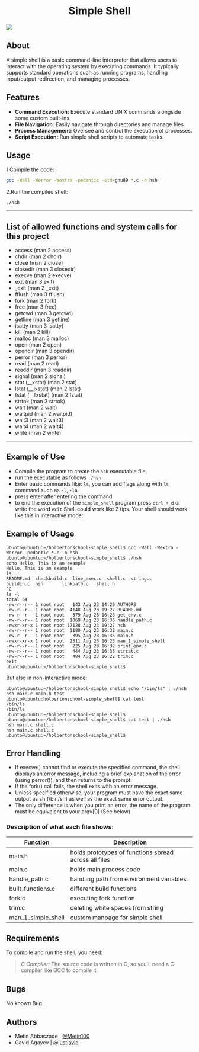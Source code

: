 <h1 align = "center">Simple Shell</h1>

![](https://user-images.githubusercontent.com/74038190/213760705-0d5bf320-4f43-4352-b74b-0889ae726bf7.gif)

## About
A simple shell is a basic command-line interpreter that allows users to interact with the operating system by executing commands. It typically supports standard operations such as running programs, handling input/output redirection, and managing processes.

## Features
- **Command Execution:** Execute standard UNIX commands alongside some custom built-ins.
- **File Navigation:** Easily navigate through directories and manage files.
- **Process Management:** Oversee and control the execution of processes.
- **Script Execution:** Run simple shell scripts to automate tasks.

## Usage

1.Compile the code:
```bash
gcc -Wall -Werror -Wextra -pedantic -std=gnu89 *.c -o hsh
```

2.Run the compiled shell:
```bash
./hsh
```
****
## List of allowed functions and system calls for this project
 - access (man 2 access)
 - chdir (man 2 chdir)
 - close (man 2 close)
 - closedir (man 3 closedir)
 - execve (man 2 execve)
 - exit (man 3 exit)
 - _exit (man 2 _exit)
 - fflush (man 3 fflush)
 - fork (man 2 fork)
 - free (man 3 free)
 - getcwd (man 3 getcwd)
 - getline (man 3 getline)
 - isatty (man 3 isatty)
 - kill (man 2 kill)
 - malloc (man 3 malloc)
 - open (man 2 open)
 - opendir (man 3 opendir)
 - perror (man 3 perror)
 - read (man 2 read)
 - readdir (man 3 readdir)
 - signal (man 2 signal)
 - stat (__xstat) (man 2 stat)
 - lstat (__lxstat) (man 2 lstat)
 - fstat (__fxstat) (man 2 fstat)
 - strtok (man 3 strtok)
 - wait (man 2 wait)
 - waitpid (man 2 waitpid)
 - wait3 (man 2 wait3)
 - wait4 (man 2 wait4)
 - write (man 2 write)
****
## Example of Use
* Compile the program to create the `hsh` executable file.
* run the executable as follows `./hsh`
* Enter basic commands like: `ls`, you can add flags along with `ls` command such as `-l`, `-la`
* press enter after entering the command
* to end the execution of the `simple_shell` program press `ctrl + d` or write the word `exit`
Shell could work like 2 tips.
Your shell should work like this in interactive mode:
## Example of Usage
````
ubunto@ubuntu:~/holbertonschool-simple_shell$ gcc -Wall -Wextra -Werror -pedantic *.c -o hsh
ubunto@ubuntu:~/holbertonschool-simple_shell$ ./hsh
echo Hello, This is an example
Hello, This is an example
ls
README.md  checkbuild.c  line_exec.c  shell.c  string.c
buildin.c  hsh		 linkpath.c   shell.h
^C
ls -l
total 64
-rw-r--r-- 1 root root   143 Aug 23 14:20 AUTHORS
-rw-r--r-- 1 root root  4148 Aug 23 19:27 README.md
-rw-r--r-- 1 root root   579 Aug 23 16:28 get_env.c
-rw-r--r-- 1 root root  1069 Aug 23 16:36 handle_path.c
-rwxr-xr-x 1 root root 17128 Aug 23 19:27 hsh
-rw-r--r-- 1 root root  1180 Aug 23 16:32 main.c
-rw-r--r-- 1 root root   395 Aug 23 16:35 main.h
-rwxr-xr-x 1 root root  2311 Aug 23 16:23 man_1_simple_shell
-rw-r--r-- 1 root root   225 Aug 23 16:32 print_env.c
-rw-r--r-- 1 root root   444 Aug 23 16:35 strcat.c
-rw-r--r-- 1 root root   484 Aug 23 16:22 trim.c
exit
ubunto@ubuntu:~/holbertonschool-simple_shell$
````
But also in non-interactive mode:
```
ubunto@ubuntu:~/holbertonschool-simple_shell$ echo "/bin/ls" | ./hsh
hsh main.c main.h test
ubunto@ubuntu:holbertonschool-simple_shell$ cat test
/bin/ls
/bin/ls
ubunto@ubuntu:~/holbertonschool-simple_shell$
ubunto@ubuntu:~/holbertonschool-simple_shell$ cat test | ./hsh
hsh main.c shell.c
hsh main.c shell.c
ubunto@ubuntu:~/holbertonschool-simple_shell$
```
## Error Handling
- If execve() cannot find or execute the specified command, the shell displays an error message, including a brief explanation of the error (using perror()), and then
  returns to the prompt.
- If the fork() call fails, the shell exits with an error message.
- Unless specified otherwise, your program must have the exact same output as sh (/bin/sh) as well as the exact same error output.
- The only difference is when you print an error, the name of the program must be equivalent to your argv[0] (See below)
### Description of what each file shows:
|Function|Description|
|----|-------|
|main.h|holds prototypes of functions spread across all files|
|main.c|holds main process code|
|handle_path.c|handling path from environment variables|
|built_functions.c|different build functions|
|fork.c|executing fork function|
|trim.c|deleting white spaces from string|
|man_1_simple_shell|custom manpage for simple shell|
## Requirements

To compile and run the shell, you need:
> *C Compiler:* The source code is written in C, so you'll need a C compiler like GCC to compile it.

## Bugs
No known Bug.

## Authors
* Metin Abbaszade | [@Metin100](https://github.com/Metin100)
* Cavid Agayev | [@justjavid](https://github.com/justjavid)
